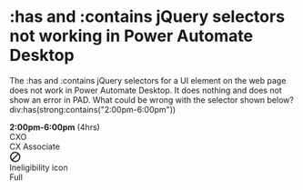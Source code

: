 
# :has and :contains jQuery selectors not working in Power Automate Desktop

The :has and :contains jQuery selectors for a UI element on the web page does not work in Power Automate Desktop. It does nothing and does not show an error in PAD. What could be wrong with the selector shown below?
div:has(strong:contains("2:00pm-6:00pm"))

<div data-test-component="StencilReactCard" data-testid="OpportunityCard-2022-11-07T19:00:00Z-2022-11-07T23:00:00Z" role="button" tabindex="0" class="css-moukx6">
   <div data-test-component="StencilReactCol" class="css-elwjao">
      <div data-test-component="StencilReactRow" class="css-93w5zn">
         <div data-test-component="StencilReactView" data-test-id="ShiftTimeSiteSkill" class="css-1cl9hwf">
            <div data-test-component="StencilReactRow" class="css-7b15qy">
               <div data-test-component="StencilText" class="css-5mrmps"><strong>2:00pm-6:00pm</strong> (4hrs)</div>
            </div>
            <div data-test-component="StencilReactRow" class="css-b9a2q3">
               <div data-test-component="StencilText" data-test-id="ShiftTimeSiteSkill-site" class="css-kyen4s">CXO</div>
            </div>
            <div data-test-component="StencilReactRow" class="css-b9a2q3">
               <div data-test-component="StencilText" data-test-id="ShiftTimeSiteSkill-skill" class="css-kyen4s">CX Associate</div>
            </div>
         </div>
      </div>
      <div data-test-component="StencilReactCol" class="css-elwjao">
         <div data-test-component="StencilReactRow" data-test-id="OpportunityIneglibilityReasonsStatus" class="css-gqpd19">
            <div data-test-component="StencilReactCol" class="css-1aretbn">
               <svg color="neutral50" display="block" xmlns="http://www.w3.org/2000/svg" class="stencilSvgIcon css-1o6sbcw" width="20" height="20" aria-hidden="true" focusable="false" viewBox="0 0 20 20" data-test-component="StencilIconDisabled" style="width: 20px; height: 20px;">
                  <path fill-rule="evenodd" fill="currentColor" d="M15.6039211,5.81029248 L5.81029248,15.6039211 C6.97933765,16.4802797 8.43026749,17 10,17 C13.859,17 17,13.859 17,10 C17,8.43026749 16.4802797,6.97933765 15.6039211,5.81029248 Z M14.1897075,4.39607891 C13.0206624,3.51972031 11.5697325,3 10,3 C6.141,3 3,6.141 3,10 C3,11.5697325 3.51972031,13.0206624 4.39607891,14.1897075 L14.1897075,4.39607891 Z M10,1 C14.963,1 19,5.037 19,10 C19,14.963 14.963,19 10,19 C5.037,19 1,14.963 1,10 C1,5.037 5.037,1 10,1 Z"></path>
               </svg>
               <div class="css-1aayaoq e1aayydo0">Ineligibility icon</div>
            </div>
            <div data-test-component="StencilText" class="css-13udngy">
               <div data-test-component="StencilReactView" class="css-1uk1gs8">Full</div>
            </div>
         </div>
      </div>
   </div>
   <div data-test-component="StencilReactRow" class="css-1p30tql"></div>
</div>


        